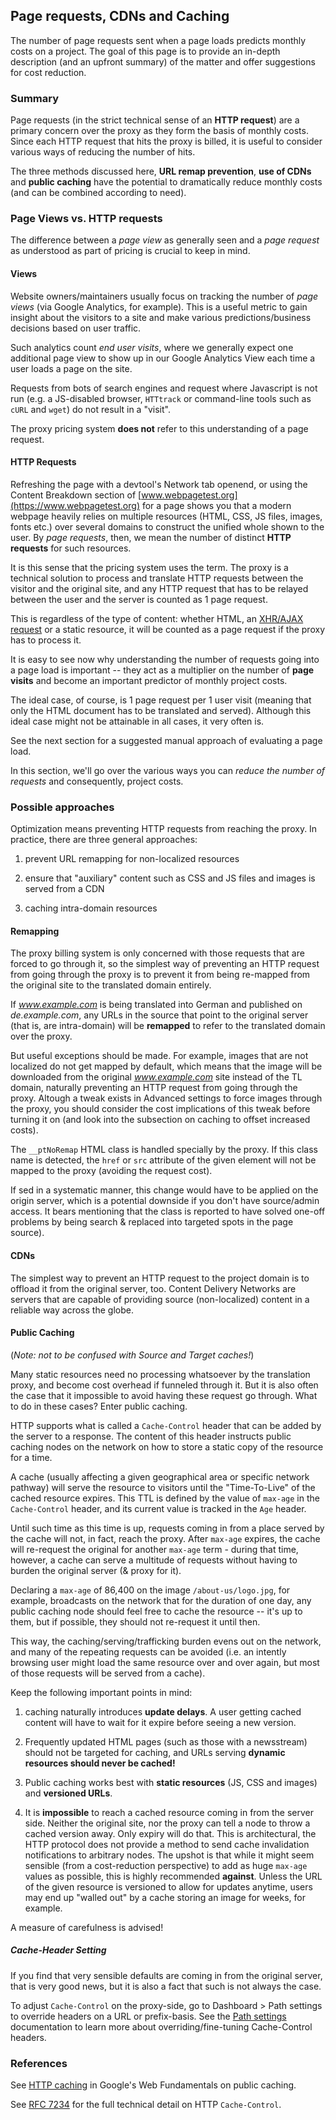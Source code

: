 ## Page requests, CDNs and Caching

The number of page requests sent when a page loads predicts monthly costs on a project. The goal of this page is to provide an in-depth description (and an upfront summary) of the matter and offer suggestions for cost reduction.

### Summary

Page requests (in the strict technical sense of an **HTTP request**) are a primary concern over the proxy as they form the basis of monthly costs. Since each HTTP request that hits the proxy is billed, it is useful to consider various ways of reducing the number of hits.

The three methods discussed here, **URL remap prevention**, **use of CDNs** and **public caching**  have the potential to dramatically reduce monthly costs (and can be combined according to need).

### Page Views vs. HTTP requests

The difference between a *page view* as generally seen and a *page request* as understood as part of pricing is crucial to keep in mind.

#### Views

Website owners/maintainers usually focus on tracking the number of *page views* (via Google Analytics, for example). This is a useful metric to gain insight about the visitors to a site and make various predictions/business decisions based on user traffic.

Such analytics count *end user visits*, where we generally expect one additional page view to show up in our Google Analytics View each time a user loads a page on the site.

Requests from bots of search engines and request where Javascript is not run (e.g. a JS-disabled browser, `HTTtrack` or command-line tools such as `cURL` and `wget`) do not result in a "visit".

The proxy pricing system **does not** refer to this understanding of a page request.

#### HTTP Requests

Refreshing the page with a devtool's Network tab openend, or using the Content Breakdown section of [www.webpagetest.org](https://www.webpagetest.org) for a page shows you that a modern webpage heavily relies on multiple resources (HTML, CSS, JS files, images, fonts etc.) over several domains to construct the unified whole shown to the user. By *page requests*, then, we mean the number of distinct **HTTP requests** for such resources.

It is this sense that the pricing system uses the term. The proxy is a technical solution to process and translate HTTP requests between the visitor and the original site, and any HTTP request that has to be relayed between the user and the server is counted as 1 page request.

This is regardless of the type of content: whether HTML, an [XHR/AJAX request](https://en.wikipedia.org/wiki/Ajax_%28programming%29) or a static resource, it will be counted as a page request if the proxy has to process it.

It is easy to see now why understanding the number of requests going into a page load is important -- they act as a multiplier on the number of **page visits** and become an important predictor of monthly project costs.

The ideal case, of course, is 1 page request per 1 user visit (meaning that only the HTML document has to be translated and served). Although this ideal case might not be attainable in all cases, it very often is.

See the next section for a suggested manual approach of evaluating a page load.

In this section, we'll go over the various ways you can *reduce the number of requests* and consequently, project costs.

### Possible approaches

Optimization means preventing HTTP requests from reaching the proxy. In practice, there are three general approaches:

1. prevent URL remapping for non-localized resources

2. ensure that "auxiliary" content such as CSS and JS files and images is served from a CDN

3. caching intra-domain resources

#### Remapping

The proxy billing system is only concerned with those requests that are forced to go through it, so the simplest way of preventing an HTTP request from going through the proxy is to prevent it from being re-mapped from the original site to the translated domain entirely.

If *www.example.com* is being translated into German and published on *de.example.com*, any URLs in the source that point to the original server (that is, are intra-domain) will be **remapped** to refer to the translated domain over the proxy.

But useful exceptions should be made. For example, images that are not localized do not get mapped by default, which means that the image will be downloaded from the original *www.example.com* site instead of the TL domain, naturally preventing an HTTP request from going through the proxy. Altough a tweak exists in Advanced settings to force images through the proxy, you should consider the cost implications of this tweak before turning it on (and look into the subsection on caching to offset increased costs).

The `__ptNoRemap` HTML class is handled specially by the proxy. If this class name is detected, the `href` or `src` attribute of the given element will not be mapped to the proxy (avoiding the request cost).

If sed in a systematic manner, this change would have to be applied on the origin server, which is a potential downside if you don't have source/admin access. It bears mentioning that the class is reported to have solved one-off problems by being search & replaced into targeted spots in the page source).

#### CDNs

The simplest way to prevent an HTTP request to the project domain is to offload it from the original server, too. Content Delivery Networks are servers that are capable of providing source (non-localized) content in a reliable way across the globe.

#### Public Caching

(_Note: not to be confused with Source and Target caches!_)

Many static resources need no processing whatsoever by the translation proxy, and become cost overhead if funneled through it. But it is also often the case that it impossible to avoid having these request go through. What to do in these cases? Enter public caching.

HTTP supports what is called a `Cache-Control` header that can be added by the server to a response. The content of this header instructs public caching nodes on the network on how to store a static copy of the resource for a time.

A cache (usually affecting a given geographical area or specific network pathway) will serve the resource to visitors until the "Time-To-Live" of the cached resource expires. This TTL is defined by the value of `max-age` in the `Cache-Control` header, and its current value is tracked in the `Age` header.

Until such time as this time is up, requests coming in from a place served by the cache will not, in fact, reach the proxy. After `max-age` expires, the cache will re-request the original for another `max-age` term - during that time, however, a cache can serve a multitude of requests without having to burden the original server (& proxy for it).

Declaring a `max-age` of 86,400 on the image `/about-us/logo.jpg`, for example, broadcasts on the network that for the duration of one day, any public caching node should feel free to cache the resource -- it's up to them, but if possible, they should not re-request it until then.

This way, the caching/serving/trafficking burden evens out on the network, and many of the repeating requests can be avoided (i.e. an intently browsing user might load the same resource over and over again, but most of those requests will be served from a cache).

Keep the following important points in mind:

1. caching naturally introduces **update delays**. A user getting cached content will have to wait for it expire before seeing a new version.

2. Frequently updated HTML pages (such as those with a newsstream) should not be targeted for caching, and URLs serving **dynamic resources should never be cached!**

3. Public caching works best with **static resources** (JS, CSS and images) and **versioned URLs**.

4. It is **impossible** to reach a cached resource coming in from the server side. Neither the original site, nor the proxy can tell a node to throw a cached version away. Only expiry will do that. This is architectural, the HTTP protocol does not provide a method to send cache invalidation notifications to arbitrary nodes. The upshot is that while it might seem sensible (from a cost-reduction perspective) to add as huge `max-age` values as possible, this is highly recommended **against**. Unless the URL of the given resource is versioned to allow for updates anytime, users may end up "walled out" by a cache storing an image for weeks, for example.

A measure of carefulness is advised!

##### Cache-Header Setting

If you find that very sensible defaults are coming in from the original server, that is very good news, but it is also a fact that such is not always the case.

To adjust `Cache-Control` on the proxy-side, go to Dashboard > Path settings to override headers on a URL or prefix-basis. See the [Path settings](/dashboard/menu/dashboard/pathsettings.html/) documentation to learn more about overriding/fine-tuning Cache-Control headers.

### References

See [HTTP caching](https://developers.google.com/web/fundamentals/performance/optimizing-content-efficiency/http-caching) in Google's Web Fundamentals on public caching.

See [RFC 7234](https://tools.ietf.org/html/rfc7234) for the full technical detail on HTTP `Cache-Control`.
